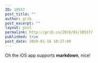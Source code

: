 ```yaml
---
ID: 10557
post_title: ""
author: grib
post_excerpt: ""
layout: post
permalink: http://grib.co/2018/01/10557/
published: true
post_date: 2018-01-16 10:27:09
---
```

Oh the iOS app supports **markdown**, nice!